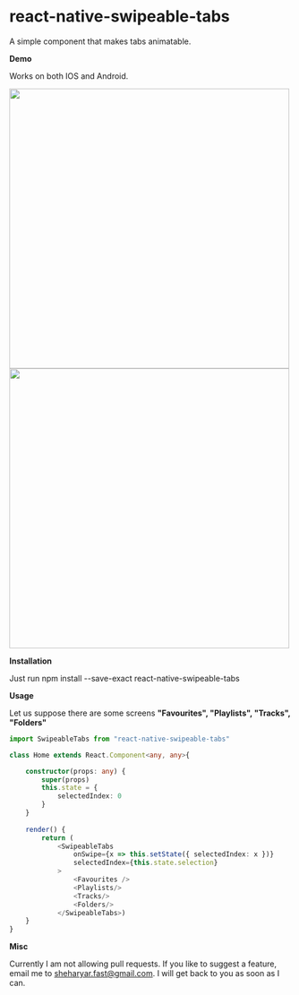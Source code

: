 # react-native-swipeable-tabs
A simple component that makes tabs animatable.

**Demo**

Works on both IOS and Android.

<img src="https://user-images.githubusercontent.com/89903475/132087155-d333b88d-71b5-4bf3-af84-ecfcc7d477ca.gif" height="500">    <img  src="https://user-images.githubusercontent.com/89903475/132087166-90a98d24-8379-4ba2-b45b-64e57ad1ab64.gif" height="500">

**Installation**

Just run
npm install --save-exact react-native-swipeable-tabs

**Usage**

Let us suppose there are some screens **"Favourites", "Playlists", "Tracks", "Folders"**

```typescript
import SwipeableTabs from "react-native-swipeable-tabs"

class Home extends React.Component<any, any>{

    constructor(props: any) {
        super(props)
        this.state = {
            selectedIndex: 0
        }
    }
    
    render() {
        return (
            <SwipeableTabs
                onSwipe={x => this.setState({ selectedIndex: x })}
                selectedIndex={this.state.selection}
            >
                <Favourites />
                <Playlists/>
                <Tracks/>
                <Folders/>
            </SwipeableTabs>)
    }
}
```

**Misc**

Currently I am not allowing pull requests. If you like to suggest a feature, email me to sheharyar.fast@gmail.com. I will get back to you as soon as I can.

